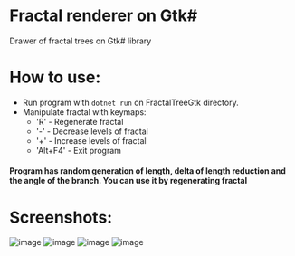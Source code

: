 # Fractal renderer on Gtk#
Drawer of fractal trees on Gtk# library

# How to use:

- Run program with ```dotnet run``` on FractalTreeGtk directory.
- Manipulate fractal with keymaps:
  - 'R' - Regenerate fractal
  - '-' - Decrease levels of fractal
  - '+' - Increase levels of fractal
  - 'Alt+F4' - Exit program

#### Program has random generation of length, delta of length reduction and the angle of the branch. You can use it by regenerating fractal

# Screenshots: 
![image](https://github.com/user-attachments/assets/9c01bfc1-0bd8-44c8-8745-db7dc0ea79ef)
![image](https://github.com/user-attachments/assets/a0f4f916-9adb-4ef0-8143-d20ddf915a96)
![image](https://github.com/user-attachments/assets/352a6869-a508-4857-af2f-4eb1129d3471)
![image](https://github.com/user-attachments/assets/ed9f5422-aec4-4e26-a6cd-111d064f5208)
